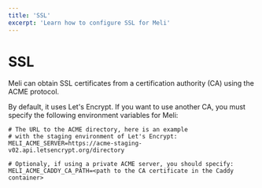 ```yaml
---
title: 'SSL'
excerpt: 'Learn how to configure SSL for Meli'
---
```


# SSL

Meli can obtain SSL certificates from a certification authority (CA) using the ACME protocol.

By default, it uses Let's Encrypt. If you want to use another CA, you must specify the following environment variables for Meli:

<div class="code-group">

```dotenv
# The URL to the ACME directory, here is an example 
# with the staging environment of Let's Encrypt:
MELI_ACME_SERVER=https://acme-staging-v02.api.letsencrypt.org/directory

# Optionaly, if using a private ACME server, you should specify:
MELI_ACME_CADDY_CA_PATH=<path to the CA certificate in the Caddy container>
```

</div>
